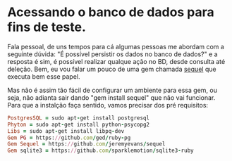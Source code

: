 # Acessando o banco de dados para fins de teste.

Fala pessoal, de uns tempos para cá algumas pessoas me abordam com a seguinte dúvida: "É possível persistir os dados no banco de dados?" e a resposta é sim, é possível realizar qualque ação no BD, desde consulta até deleção. Bem, eu vou falar um pouco de uma gem chamada [sequel](https://github.com/jeremyevans/sequel) que executa bem esse papel.

Mas não é assim tão fácil de configurar um ambiente para essa gem, ou seja, não adianta sair dando "gem install sequel" que não vai funcionar. Para que a instalção faça sentido, vamos precisar dos pré requisitos:

```ruby
PostgresSQL = sudo apt-get install postgresql
Phyton = sudo apt-get install python-psycopg2
Libs = sudo apt-get install libpq-dev
Gem PG = https://github.com/ged/ruby-pg
Gem Sequel = https://github.com/jeremyevans/sequel
Gem sqlite3 = https://github.com/sparklemotion/sqlite3-ruby
```
